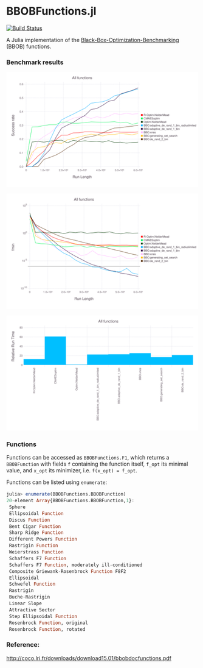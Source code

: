 # BBOBFunctions.jl

[![Build Status](https://travis-ci.org/jonathanBieler/BBOBFunctions.jl.svg?branch=master)](https://travis-ci.org/jonathanBieler/BBOBFunctions.jl)

A Julia implementation of the [Black-Box-Optimization-Benchmarking](http://coco.gforge.inria.fr) (BBOB) functions.

### Benchmark results

![benchmark](./data/plots/mean_succ.svg)

![benchmark](./data/plots/mean_fmin.svg)

![benchmark](./data/plots/runtime.svg)

### Functions

Functions can be accessed as `BBOBFunctions.F1`, which returns a `BBOBFunction` with fields `f` containing the function itself, `f_opt` its minimal value, and `x_opt` its minimizer, i.e. `f(x_opt) = f_opt`.

Functions can be listed using `enumerate`:

```julia
julia> enumerate(BBOBFunctions.BBOBFunction)
20-element Array{BBOBFunctions.BBOBFunction,1}:
 Sphere                                           
 Ellipsoidal Function                             
 Discus Function                                  
 Bent Cigar Function                              
 Sharp Ridge Function                             
 Different Powers Function                        
 Rastrigin Function                               
 Weierstrass Function                             
 Schaffers F7 Function                            
 Schaffers F7 Function, moderately ill-conditioned
 Composite Griewank-Rosenbrock Function F8F2      
 Ellipsoidal                                      
 Schwefel Function                                
 Rastrigin                                        
 Buche-Rastrigin                                  
 Linear Slope                                     
 Attractive Sector                                
 Step Ellipsoidal Function                        
 Rosenbrock Function, original                    
 Rosenbrock Function, rotated
 ```                    

### Reference:

http://coco.lri.fr/downloads/download15.01/bbobdocfunctions.pdf
